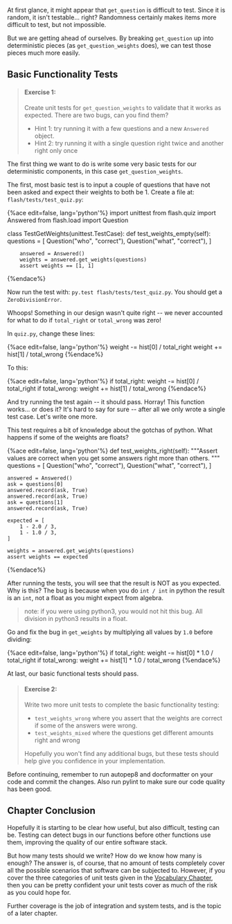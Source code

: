At first glance, it might appear that `get_question` is difficult to test. Since
it is random, it isn't testable... right? Randomness certainly makes items more
difficult to test, but not impossible.

But we are getting ahead of ourselves. By breaking `get_question` up into
deterministic pieces (as `get_question_weights` does), we can test those
pieces much more easily.

## Basic Functionality Tests

> #### Exercise 1:
> Create unit tests for `get_question_weights` to validate that it works
> as expected. There are two bugs, can you find them?
>
> - Hint 1: try running it with a few questions and a new `Answered` object.
> - Hint 2: try running it with a single question right twice and another
>   right only once

The first thing we want to do is write some very basic tests for our
deterministic components, in this case `get_question_weights`.

The first, most basic test is to input a couple of questions that have
not been asked and expect their weights to both be 1. Create a file at:
`flash/tests/test_quiz.py`:

{%ace edit=false, lang='python'%}
import unittest
from flash.quiz import Answered
from flash.load import Question

class TestGetWeights(unittest.TestCase):
    def test_weights_empty(self):
        questions = [
            Question("who", "correct"),
            Question("what", "correct"),
        ]

        answered = Answered()
        weights = answered.get_weights(questions)
        assert weights == [1, 1]
{%endace%}

Now run the test with: `py.test flash/tests/test_quiz.py`. You should get a
`ZeroDivisionError`.

Whoops! Something in our design wasn't quite right -- we never accounted for
what to do if `total_right` or `total_wrong` was zero!

In `quiz.py`, change these lines:

{%ace edit=false, lang='python'%}
weight -= hist[0] / total_right
weight += hist[1] / total_wrong
{%endace%}

To this:

{%ace edit=false, lang='python'%}
if total_right:
    weight -= hist[0] / total_right
if total_wrong:
    weight += hist[1] / total_wrong
{%endace%}

And try running the test again -- it should pass. Horray! This function
works... or does it? It's hard to say for sure -- after all we only
wrote a single test case. Let's write one more.

This test requires a bit of knowledge about the gotchas of python.
What happens if some of the weights are floats?

{%ace edit=false, lang='python'%}
def test_weights_right(self):
    """Assert values are correct when you get some answers
    right more than others.
    """
    questions = [
        Question("who", "correct"),
        Question("what", "correct"),
    ]

    answered = Answered()
    ask = questions[0]
    answered.record(ask, True)
    answered.record(ask, True)
    ask = questions[1]
    answered.record(ask, True)

    expected = [
        1 - 2.0 / 3,
        1 - 1.0 / 3,
    ]

    weights = answered.get_weights(questions)
    assert weights == expected
{%endace%}

After running the tests, you will see that the result is NOT as you expected.
Why is this? The bug is because when you do `int / int` in python the result is an
`int`, not a float as you might expect from algebra.

> note: if you were using python3, you would not hit this bug. All division in
> python3 results in a float.

Go and fix the bug in `get_weights` by multiplying all values by `1.0` before
dividing:

{%ace edit=false, lang='python'%}
if total_right:
    weight -= hist[0] * 1.0 / total_right
if total_wrong:
    weight += hist[1] * 1.0 / total_wrong
{%endace%}

At last, our basic functional tests should pass.

> #### Exercise 2:
> Write two more unit tests to complete the basic functionality testing:
> - `test_weights_wrong` where you assert that the weights are correct
>   if some of the answers were wrong.
> - `test_weights_mixed` where the questions get different amounts right
>   and wrong
>
> Hopefully you won't find any additional bugs, but these tests should
> help give you confidence in your implementation.

Before continuing, remember to run autopep8 and docformatter on your code and
commit the changes. Also run pylint to make sure our code quality has been
good.

## Chapter Conclusion

Hopefully it is starting to be clear how useful, but also difficult, testing can
be. Testing can detect bugs in our functions before other functions use them,
improving the quality of our entire software stack.

But how many tests should we write? How do we know how many is enough? The
answer is, of course, that no amount of tests completely cover all the possible
scenarios that software can be subjected to. However, if you cover the three
categories of unit tests given in the [Vocabulary Chapter](vocabulary.md), then
you can be pretty confident your unit tests cover as much of the risk as you
could hope for.

Further coverage is the job of integration and system tests, and is the topic of
a later chapter.

